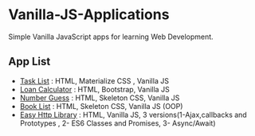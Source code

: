 # Vanilla-JS-Applications

Simple Vanilla JavaScript apps for learning Web Development.

## App List

- [Task List](TaskList) : HTML, Materialize CSS , Vanilla JS
- [Loan Calculator](Loan%20Calculator) : HTML, Bootstrap, Vanilla JS
- [Number Guess](Number%20Guess) : HTML, Skeleton CSS, Vanilla JS
- [Book List](Book%20List) : HTML, Skeleton CSS, Vanilla JS (OOP)
- [Easy Http Library](Easy%20HTTP) : HTML, Vanilla JS, 3 versions(1-Ajax,callbacks and Prototypes , 2- ES6 Classes and Promises, 3- Async/Await)
